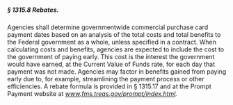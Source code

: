 ##### § 1315.8 Rebates. #####

Agencies shall determine governmentwide commercial purchase card payment dates based on an analysis of the total costs and total benefits to the Federal government as a whole, unless specified in a contract. When calculating costs and benefits, agencies are expected to include the cost to the government of paying early. This cost is the interest the government would have earned, at the Current Value of Funds rate, for each day that payment was not made. Agencies may factor in benefits gained from paying early due to, for example, streamlining the payment process or other efficiencies. A rebate formula is provided in § 1315.17 and at the Prompt Payment website at *www.fms.treas.gov/prompt/index.html.*